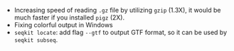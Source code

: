 - Increasing speed of reading `.gz` file by utilizing `gzip` (1.3X),
    it would be much faster if you installed `pigz` (2X).
- Fixing colorful output in Windows
- `seqkit locate`: add flag `--gtf` to output GTF format, so it can be used
  by `seqkit subseq`.
  
